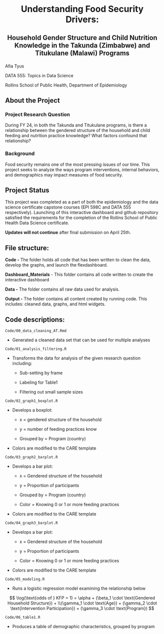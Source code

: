 <h1 align="center">

Understanding Food Security Drivers:

</h1>

<h2 align="center">

Household Gender Structure and Child Nutrition Knowledge in the Takunda (Zimbabwe) and Titukulane (Malawi) Programs

</h2>

<p align="center">

Afia Tyus

</p>

<p align="center">

DATA 555: Topics in Data Science

</p>

<p align="center">

Rollins School of Public Health, Department of Epidemiology

</p>

## About the Project

### **Project Research Question**

During FY 24, in both the Takunda and Titukulane programs, is there a relationship between the gendered structure of the household and child feeding and nutrition practice knowledge? What factors confound that relationship?

### Background

Food security remains one of the most pressing issues of our time. This project seeks to analyze the ways program interventions, internal behaviors, and demographics may impact measures of food security.

## Project Status

This project was completed as a part of both the epidemiology and the data science certificate capstone courses (EPI 598C and DATA 555 respectively). Launching of this interactive dashboard and github repository satisfied the requirements for the completion of the Rollins School of Public Health Data Science certificate.

**Updates will not continue** after final submission on April 25th.

## File structure:

**Code -** The folder holds all code that has been written to clean the data, develop the graphs, and launch the flexdashboard.

**Dashboard_Materials** - This folder contains all code written to create the interactive dashboard

**Data -** The folder contains all raw data used for analysis.

**Output -** The folder contains all content created by running code. This includes: cleaned data, graphs, and html widgets.

## Code descriptions:

`Code/00_data_cleaning_AT.Rmd`

-   Generated a cleaned data set that can be used for multiple analyses

`Code/01_analysis_filtering.R`

-   Transforms the data for analysis of the given research question including:

    -   Sub-setting by frame

    -   Labeling for Table1

    -   Filtering out small sample sizes

`Code/02_graph1_boxplot.R`

-   Develops a boxplot:

    -   x = gendered structure of the household

    -   y = number of feeding practices know

    -   Grouped by = Program (country)

-   Colors are modified to the CARE template

`Code/03_graph2_barplot.R`

-   Develops a bar plot:

    -   x = Gendered structure of the household

    -   y = Proportion of participants

    -   Grouped by = Program (country)

    -   Color = Knowing 0 or 1 or more feeding practices

-   Colors are modified to the CARE template

`Code/04_graph3_barplot.R`

-   Develops a bar plot:

    -   x = Gendered structure of the household

    -   y = Proportion of participants

    -   Color = Knowing 0 or 1 or more feeding practices

-   Colors are modified to the CARE template

`Code/05_modeling.R`

-   Runs a logistic regression model examining the relationship below

$$
\log(\text{odds of } KFP = 1) =
\alpha + (\beta_1 \cdot \text{Gendered Household Structure}) + \\(\gamma_1 \cdot \text{Age}) + (\gamma_2 \cdot \text{Intervention Participation}) + (\gamma_3 \cdot \text{Program})
$$

`Code/06_table1.R`

-   Produces a table of demographic characteristics, grouped by program

## 
